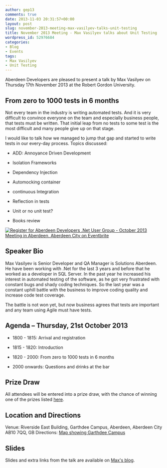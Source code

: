 ```yaml
---
author: gep13
comments: true
date: 2013-11-03 20:31:57+00:00
layout: post
slug: november-2013-meeting-max-vasilyev-talks-unit-testing
title: November 2013 Meeting - Max Vasilyev talks about Unit Testing
wordpress_id: 52976684
categories:
- Blog
- Events
tags:
- Max Vasilyev
- Unit Testing
---
```


Aberdeen Developers are pleased to present a talk by Max Vasilyev on Thursday 17th November 2013 at the Robert Gordon University.


## From zero to 1000 tests in 6 months


Not every team in the industry is writing automated tests. And it is very difficult to convince everyone on the team and especially business people, that tests must be written.
That initial leap from no tests to some test is the most difficult and many people give up on that stage.

I would like to talk how we managed to jump that gap and started to write tests in our every-day process.
Topics discussed:



	
  * ADD: Annoyance Driven Development

	
  * Isolation Frameworks

	
  * Dependency Injection

	
  * Automocking container

	
  * continuous Integration

	
  * Reflection in tests

	
  * Unit or no unit test?

	
  * Books review




[![Register for Aberdeen Developers .Net User Group - October 2013 Meeting in Aberdeen, Aberdeen City on Eventbrite](http://www.eventbrite.com/registerbutton?eid=2581657808)](http://adnuguk-nov2013.eventbrite.co.uk/?ebtv=C)




## Speaker Bio


Max Vasilyev is Senior Developer and QA Manager is Solutions Aberdeen. He have been working with .Net for the last 3 years and before that he worked as a developer in SQL Server.
In the past year he increased his interest in automated testing of the software, as he got very frustrated with constant bugs and shady coding techniques.
So the last year was a constant uphill battle with the business to improve coding quality and increase code test coverage.

The battle is not won yet, but now business agrees that tests are important and any team using Agile must have tests.


## Agenda – Thursday, 21st October 2013





	
  * 1800 - 1815: Arrival and registration

	
  * 1815 - 1820: Introduction

	
  * 1820 - 2000: From zero to 1000 tests in 6 months

	
  * 2000 onwards: Questions and drinks at the bar




## Prize Draw


All attendees will be entered into a prize draw, with the chance of winning one of the prizes listed [here](http://www.gep13.co.uk/blog/?p=107).


## Location and Directions


Venue: Riverside East Building, Garthdee Campus, Aberdeen, Aberdeen City AB10 7QQ, GB
Directions: [Map showing Garthdee Campus](https://maps.google.co.uk/maps?q=ab10+7qq&hl=en&sll=57.118536,-2.147655&sspn=0.021179,0.022573&hnear=Aberdeen+AB10+7QQ,+United+Kingdom&t=m&z=16)

## Slides

Slides and extra links from the talk are available on [Max's blog](http://tech.trailmax.info/talks/).